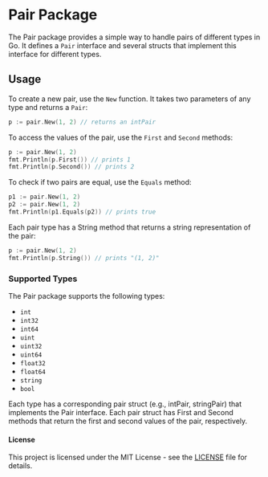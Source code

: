 # Pair Package

The Pair package provides a simple way to handle pairs of different types in Go. It defines a `Pair` interface and several structs that implement this interface for different types.

## Usage

To create a new pair, use the `New` function. It takes two parameters of any type and returns a `Pair`:

```go
p := pair.New(1, 2) // returns an intPair
```

To access the values of the pair, use the `First` and `Second` methods:

```go
p := pair.New(1, 2)
fmt.Println(p.First()) // prints 1
fmt.Println(p.Second()) // prints 2
```

To check if two pairs are equal, use the `Equals` method:

```go
p1 := pair.New(1, 2)
p2 := pair.New(1, 2)
fmt.Println(p1.Equals(p2)) // prints true
```

Each pair type has a String method that returns a string representation of the pair:

```go
p := pair.New(1, 2)
fmt.Println(p.String()) // prints "(1, 2)"
```

### Supported Types

The Pair package supports the following types:

- `int`
- `int32`
- `int64`
- `uint`
- `uint32`
- `uint64`
- `float32`
- `float64`
- `string`
- `bool`

Each type has a corresponding pair struct (e.g., intPair, stringPair) that implements the Pair interface. Each pair struct has First and Second methods that return the first and second values of the pair, respectively.

#### License

This project is licensed under the MIT License - see the [LICENSE](LICENSE) file for details.
